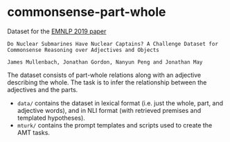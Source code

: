 # commonsense-part-whole
Dataset for the [EMNLP 2019 paper](https://www.aclweb.org/anthology/D19-1625.pdf) 

```Do Nuclear Submarines Have Nuclear Captains? A Challenge Dataset for Commonsense Reasoning over Adjectives and Objects```

```James Mullenbach, Jonathan Gordon, Nanyun Peng and Jonathan May```

The dataset consists of part-whole relations along with an adjective describing the whole. The task is to infer the relationship between the adjectives and the parts.

- `data/` contains the dataset in lexical format (i.e. just the whole, part, and adjective words), and in NLI format (with retrieved premises and templated hypotheses).
- `mturk/` contains the prompt templates and scripts used to create the AMT tasks.
